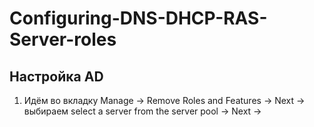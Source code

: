 # Configuring-DNS-DHCP-RAS-Server-roles
## Настройка AD
1) Идём во вкладку Manage →	Remove Roles and Features → Next → выбираем select a server from the server pool → 
Next → 
